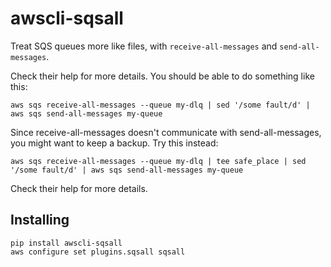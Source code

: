 awscli-sqsall
=============

Treat SQS queues more like files, with `receive-all-messages` and
`send-all-messages`.

Check their help for more details. You should be able to do something like this:
```
aws sqs receive-all-messages --queue my-dlq | sed '/some fault/d' | aws sqs send-all-messages my-queue
```

Since receive-all-messages doesn't communicate with send-all-messages, you might want to keep a backup. Try this instead:
```
aws sqs receive-all-messages --queue my-dlq | tee safe_place | sed '/some fault/d' | aws sqs send-all-messages my-queue
```

Check their help for more details.

Installing
----------
```
pip install awscli-sqsall
aws configure set plugins.sqsall sqsall
```
